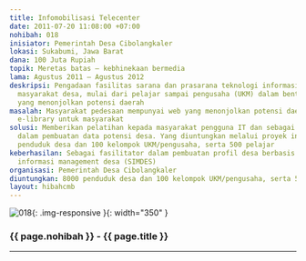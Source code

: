 ```yaml
---
title: Infomobilisasi Telecenter
date: 2011-07-20 11:08:00 +07:00
nohibah: 018
inisiator: Pemerintah Desa Cibolangkaler
lokasi: Sukabumi, Jawa Barat
dana: 100 Juta Rupiah
topik: Meretas batas – kebhinekaan bermedia
lama: Agustus 2011 – Agustus 2012
deskripsi: Pengadaan fasilitas sarana dan prasarana teknologi informasi (TI) untuk
  masyarakat desa, mulai dari pelajar sampai pengusaha (UKM) dalam bentuk website
  yang menonjolkan potensi daerah
masalah: Masyarakat pedesaan mempunyai web yang menonjolkan potensi daerah dan adanya
  e-library untuk masyarakat
solusi: Memberikan pelatihan kepada masyarakat pengguna IT dan sebagai fasilitator
  dalam pembuatan data potensi desa. Yang diuntungkan melalui proyek ini adalah 8000
  penduduk desa dan 100 kelompok UKM/pengusaha, serta 500 pelajar
keberhasilan: Sebagai fasilitator dalam pembuatan profil desa berbasis web dan sistem
  informasi management desa (SIMDES)
organisasi: Pemerintah Desa Cibolangkaler
diuntungkan: 8000 penduduk desa dan 100 kelompok UKM/pengusaha, serta 500 pelajar
layout: hibahcmb
---
```


![018](/static/img/hibahcmb/018.png){: .img-responsive }{: width="350" }

### {{ page.nohibah }} - {{ page.title }}

---
